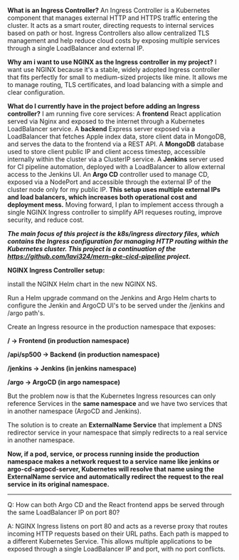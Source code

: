 **What is an Ingress Controller?**
An Ingress Controller is a Kubernetes component that manages external HTTP and HTTPS traffic entering the cluster. 
It acts as a smart router, directing requests to internal services based on path or host. 
Ingress Controllers also allow centralized TLS management and help reduce cloud costs by exposing multiple services through a single LoadBalancer and external IP.

**Why am i want to use NGINX as the Ingress controller in my project?**
I want use NGINX because it's a stable, widely adopted Ingress controller that fits perfectly for small to medium-sized projects like mine.
It allows me to manage routing, TLS certificates, and load balancing with a simple and clear configuration. 

**What do I currently have in the project before adding an Ingress controller?**
I am running five core services:
A **frontend** React application served via Nginx and exposed to the internet through a Kubernetes LoadBalancer service.
A **backend** Express server exposed via a LoadBalancer that fetches Apple index data, store client data in MongoDB, and serves the data to the frontend via a REST API.
A **MongoDB** database used to store client public IP and client access timestep, accessible internally within the cluster via a ClusterIP service.
A **Jenkins** server used for CI pipeline automation, deployed with a LoadBalancer to allow external access to the Jenkins UI.
An **Argo CD** controller used to manage CD, exposed via a NodePort and accessible through the external IP of the cluster node only for my public IP.
**This setup uses multiple external IPs and load balancers, which increases both operational cost and deployment mess.**
Moving forward, I plan to implement access through a single NGINX Ingress controller to simplify API requeses routing, improve security, and reduce cost.

***The main focus of this project is the k8s/ingress directory files, which contains the Ingress configuration for managing HTTP routing within the Kubernetes cluster.                                                    This project is a continuation of the https://github.com/lavi324/mern-gke-cicd-pipeline project.***

**NGINX Ingress Controller setup:**

install the NGINX Helm chart in the new NGINX NS.

Run a Helm upgrade command on the Jenkins and Argo Helm charts to configure the Jenkin and ArgoCD UI's to be served under the /jenkins and /argo path's.

Create an Ingress resource in the production namespace that exposes:

**/ → Frontend (in production namespace)**

**/api/sp500 → Backend (in production namespace)**

**/jenkins → Jenkins (in jenkins namespace)**

**/argo → ArgoCD (in argo namespace)**

But the problem now is that the Kubernetes Ingress resources can only reference Services in the **same namespace** and we have two services that in another namespace (ArgoCD and Jenkins).

The solution is to create an **ExternalName Service** that implement a DNS redirector service in your namespace that simply redirects to a real service in another namespace.

**Now, if a pod, service, or process running inside the production namespace makes a network request to a service name like jenkins or argo-cd-argocd-server, Kubernetes will resolve that name using the ExternalName service and automatically redirect the request to the real service in its original namespace.**

________________________________________________________________________________________________________________

Q: How can both Argo CD and the React frontend apps be served through the same LoadBalancer IP on port 80?

A: NGINX Ingress listens on port 80 and acts as a reverse proxy that routes incoming HTTP requests based on their URL paths. Each path is mapped to a different Kubernetes Service.                                        This allows multiple applications to be exposed through a single LoadBalancer IP and port, with no port conflicts.
















